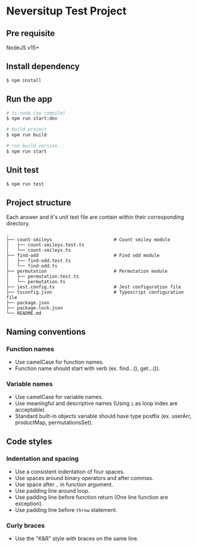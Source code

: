 # Neversitup Test Project

## Pre requisite
NodeJS v15+

## Install dependency
```bash
$ npm install
```

## Run the app
```bash
# ts-node (no compile)
$ npm run start:dev

# build project
$ npm run build

# run build version
$ npm run start
```

## Unit test
```bash
$ npm run test
```

## Project structure
Each answer and it's unit test file are contain within their corresponding directory.

    .
    ├── count-smileys                       # Count smiley module
    │   ├── count-smileys.test.ts
    │   └── count-smileys.ts
    ├── find-odd                            # Find odd module
    │   ├── find-odd.test.ts
    │   └── find-odd.ts
    ├── permutation                         # Permutation module
    │   ├── permutation.test.ts
    │   └── permutation.ts
    ├── jest.config.ts                      # Jest configuration file
    ├── tsconfig.json                       # Typescript configuration file
    ├── package.json
    ├── package-lock.json
    └── README.md

## Naming conventions

### Function names
- Use camelCase for function names.
- Function name should start with verb (ex. find...(), get...()).

### Variable names
- Use camelCase for variable names.
- Use meaningful and descriptive names (Using `i` as loop index are acceptable).
- Standard built-in objects variable should have type postfix (ex. userArr, productMap, permutationsSet).

## Code styles

### Indentation and spacing
- Use a consistent indentation of four spaces.
- Use spaces around binary operators and after commas.
- Use space after `,` in function argument.
- Use padding line around loop.
- Use padding line before function return (One line function are exception).
- Use padding line before `throw` statement.

### Curly braces
- Use the "K&R" style with braces on the same line.